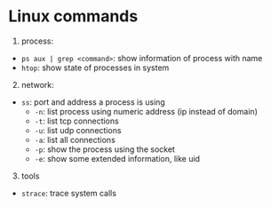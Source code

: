# Linux commands
1. process:
- `ps aux | grep <command>`: show information of process with name <command>
- `htop`: show state of processes in system
2. network:
- `ss`: port and address a process is using
	- `-n`: list process using numeric address (ip instead of domain)
	- `-t`: list tcp connections
	- `-u`: list udp connections
	- `-a`: list all connections
	- `-p`: show the process using the socket
	- `-e`: show some extended information, like uid

3. tools
- `strace`: trace system calls